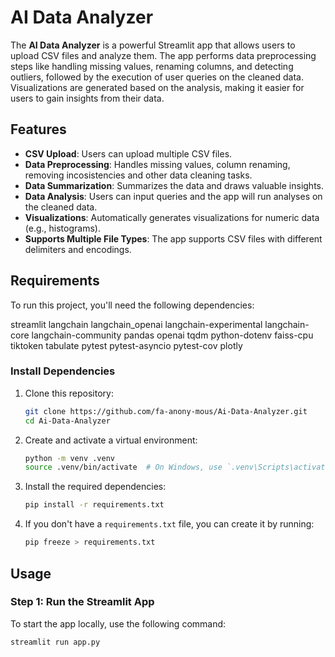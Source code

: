 # AI Data Analyzer

The **AI Data Analyzer** is a powerful Streamlit app that allows users to upload CSV files and analyze them. The app performs data preprocessing steps like handling missing values, renaming columns, and detecting outliers, followed by the execution of user queries on the cleaned data. Visualizations are generated based on the analysis, making it easier for users to gain insights from their data.

## Features

- **CSV Upload**: Users can upload multiple CSV files.
- **Data Preprocessing**: Handles missing values, column renaming, removing incosistencies and other data cleaning tasks.
- **Data Summarization**: Summarizes the data and draws valuable insights. 
- **Data Analysis**: Users can input queries and the app will run analyses on the cleaned data.
- **Visualizations**: Automatically generates visualizations for numeric data (e.g., histograms).
- **Supports Multiple File Types**: The app supports CSV files with different delimiters and encodings.
  
## Requirements

To run this project, you'll need the following dependencies:

streamlit
langchain
langchain_openai
langchain-experimental
langchain-core
langchain-community
pandas
openai
tqdm
python-dotenv
faiss-cpu
tiktoken
tabulate
pytest
pytest-asyncio
pytest-cov
plotly

### Install Dependencies

1. Clone this repository:
    ```bash
    git clone https://github.com/fa-anony-mous/Ai-Data-Analyzer.git
    cd Ai-Data-Analyzer
    ```

2. Create and activate a virtual environment:
    ```bash
    python -m venv .venv
    source .venv/bin/activate  # On Windows, use `.venv\Scripts\activate`
    ```

3. Install the required dependencies:
    ```bash
    pip install -r requirements.txt
    ```

4. If you don't have a `requirements.txt` file, you can create it by running:
    ```bash
    pip freeze > requirements.txt
    ```

## Usage

### Step 1: Run the Streamlit App

To start the app locally, use the following command:
```bash
streamlit run app.py
